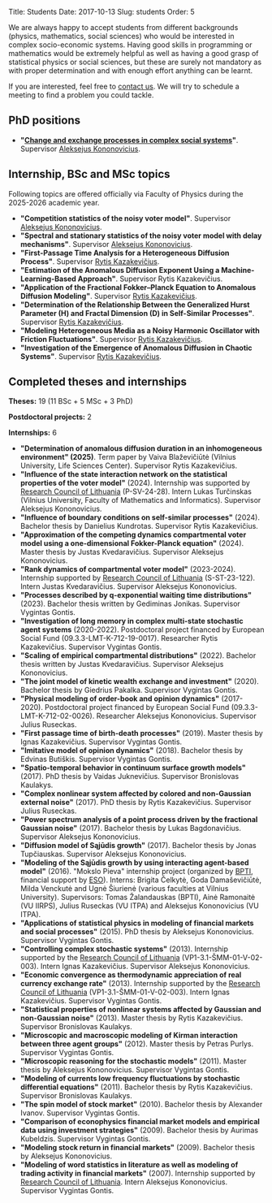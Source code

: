Title: Students
Date: 2017-10-13
Slug: students
Order: 5

We are always happy to accept students from different backgrounds
(physics, mathematics, social sciences) who would be interested in complex
socio-economic systems. Having good skills in programming or mathematics
would be extremely helpful as well as having a good grasp of statistical
physics or social sciences, but these are surely not mandatory as with
proper determination and with enough effort anything can be learnt.

If you are interested, feel free to [contact us]({filename}/pages/about.md).
We will try to schedule a meeting to find a problem you could tackle.

## PhD positions

* **"[Change and exchange processes in complex social
  systems](https://www.ff.vu.lt/en/itpa/studies-and-education/phd-studies#change-and-exchange-processes-in-complex-social-systems)"**.
  Supervisor [Aleksejus Kononovicius](https://kononovicius.lt).

## Internship, BSc and MSc topics

Following topics are offered officially via Faculty of Physics during the
2025-2026 academic year.

* **"Competition statistics of the noisy voter model"**. Supervisor
  [Aleksejus Kononovicius](https://kononovicius.lt).
* **"Spectral and stationary statistics of the noisy voter model with delay
  mechanisms"**.
  Supervisor [Aleksejus Kononovicius](https://kononovicius.lt).
* **"First-Passage Time Analysis for a Heterogeneous Diffusion Process"**.
  Supervisor [Rytis
  Kazakevičius](https://www.ff.vu.lt/en/science/researcher-profiles-2/1977-dr-rytis-kazakevicius).
* **"Estimation of the Anomalous Diffusion Exponent Using a
  Machine-Learning-Based Approach"**. Supervisor Rytis Kazakevičius.
* **"Application of the Fractional Fokker–Planck Equation to Anomalous
  Diffusion Modeling"**. Supervisor [Rytis
  Kazakevičius](https://www.ff.vu.lt/en/science/researcher-profiles-2/1977-dr-rytis-kazakevicius).
* **"Determination of the Relationship Between the Generalized Hurst
  Parameter (H) and Fractal Dimension (D) in Self-Similar Processes"**.
  Supervisor [Rytis
  Kazakevičius](https://www.ff.vu.lt/en/science/researcher-profiles-2/1977-dr-rytis-kazakevicius).
* **"Modeling Heterogeneous Media as a Noisy Harmonic Oscillator with
  Friction Fluctuations"**. Supervisor [Rytis
  Kazakevičius](https://www.ff.vu.lt/en/science/researcher-profiles-2/1977-dr-rytis-kazakevicius).
* **"Investigation of the Emergence of Anomalous Diffusion in Chaotic
  Systems"**. Supervisor [Rytis
  Kazakevičius](https://www.ff.vu.lt/en/science/researcher-profiles-2/1977-dr-rytis-kazakevicius).

## Completed theses and internships

**Theses:** 19 (11 BSc + 5 MSc + 3 PhD)

**Postdoctoral projects:** 2

**Internships:** 6

* **"Determination of anomalous diffusion duration in an inhomogeneous
  environment" (2025)**. Term paper by Vaiva Blaževičiūtė (Vilnius
  University, Life Sciences Center). Supervisor Rytis Kazakevičius.
* **"Influence of the state interaction network on the statistical
  properties of the voter model"** (2024). Internship was supported by
  [Research Council of Lithuania](https://lmt.lrv.lt/en/) (P-SV-24-28). Intern
  Lukas Turčinskas (Vilnius University, Faculty of Mathematics and
  Informatics). Supervisor Aleksejus Kononovicius.
* **"Influence of boundary conditions on self-similar processes"** (2024).
  Bachelor thesis by Danielius Kundrotas. Supervisor Rytis Kazakevičius.
* **"Approximation of the competing dynamics compartmental voter model using a
  one-dimensional Fokker-Planck equation"** (2024). Master thesis by Justas
  Kvedaravičius. Supervisor Aleksejus Kononovicius.
* **"Rank dynamics of compartmental voter model"** (2023-2024). Internship
  supported by [Research Council of Lithuania](https://lmt.lrv.lt/en/)
  (S-ST-23-122). Intern Justas Kvedaravičius. Supervisor Aleksejus
  Kononovicius.
* **"Processes described by q-exponential waiting time distributions"** (2023).
  Bachelor thesis written by Gediminas Jonikas. Supervisor Vygintas Gontis.
* **"Investigation of long memory in complex multi-state stochastic agent
  systems** (2020-2022). Postdoctoral project financed by European Social
  Fund (09.3.3-LMT-K-712-19-0017). Researcher Rytis Kazakevičius. Supervisor
  Vygintas Gontis.
* **"Scaling of empirical compartmental distributions"** (2022). Bachelor thesis
  written by Justas Kvedaravičius. Supervisor Aleksejus Kononovicius.
* **"The joint model of kinetic wealth exchange and investment"** (2020).
  Bachelor thesis by Giedrius Pakalka. Supervisor Vygintas Gontis.
* **"Physical modeling of order-book and opinion dynamics"** (2017-2020).
  Postdoctoral project financed by European Social Fund
  (09.3.3-LMT-K-712-02-0026). Researcher Aleksejus Kononovicius. Supervisor
  Julius Ruseckas.
* **"First passage time of birth-death processes"** (2019). Master thesis by
  Ignas Kazakevičius. Supervisor Vygintas Gontis.
* **"Imitative model of opinion dynamics"** (2018). Bachelor thesis by Edvinas
  Butiškis. Supervisor Vygintas Gontis.
* **"Spatio-temporal behavior in continuum surface growth models"** (2017). PhD
  thesis by Vaidas Juknevičius. Supervisor Bronislovas Kaulakys.
* **"Complex nonlinear system affected by colored and non-Gaussian external
  noise"** (2017). PhD thesis by Rytis Kazakevičius. Supervisor Julius
  Ruseckas.
* **"Power spectrum analysis of a point process driven by the fractional
  Gaussian noise"** (2017). Bachelor thesis by Lukas Bagdonavičius. Supervisor
  Aleksejus Kononovicius.
* **"Diffusion model of Sąjūdis growth"** (2017). Bachelor thesis by Jonas
  Tupčiauskas. Supervisor Aleksejus Kononovicius.
* **"Modeling of the Sąjūdis growth by using interacting agent-based model"**
  (2016). "Mokslo Pieva" internship project (organized by
  [BPTI](https://www.bpti.eu), financial support by [ESO](https://www.eso.lt)).
  Interns: Brigita Čelkytė, Goda Damaševičiūtė, Milda Venckutė and Ugnė
  Šiurienė (various faculties at Vilnius University). Supervisors: Tomas
  Žalandauskas (BPTI), Ainė Ramonaitė (VU IIRPS), Julius Ruseckas (VU ITPA)
  and Aleksejus Kononovicius (VU ITPA).
* **"Applications of statistical physics in modeling of financial markets and
  social processes"** (2015). PhD thesis by Aleksejus Kononovicius. Supervisor
  Vygintas Gontis.
* **"Controlling complex stochastic systems"** (2013). Internship supported by
  the [Research Council of Lithuania](https://lmt.lrv.lt/en/)
  (VP1-3.1-ŠMM-01-V-02-003). Intern Ignas Kazakevičius. Supervisor Aleksejus
  Kononovicius.
* **"Economic convergence as thermodynamic appreciation of real currency
  exchange rate"** (2013). Internship supported by the [Research Council of
  Lithuania](https://lmt.lrv.lt/en/) (VP1-3.1-ŠMM-01-V-02-003). Intern Ignas
  Kazakevičius. Supervisor Vygintas Gontis.
* **"Statistical properties of nonlinear systems affected by Gaussian and
  non-Gaussian noise"** (2013). Master thesis by Rytis Kazakevičius.
  Supervisor Bronislovas Kaulakys.
* **"Microscopic and macroscopic modeling of Kirman interaction between three
  agent groups"** (2012). Master thesis by Petras Purlys. Supervisor Vygintas
  Gontis.
* **"Microscopic reasoning for the stochastic models"** (2011). Master thesis by
  Aleksejus Kononovicius. Supervisor Vygintas Gontis.
* **"Modeling of currents low frequency fluctuations by stochastic
  differential equations"** (2011). Bachelor thesis by Rytis Kazakevičius.
  Supervisor Bronislovas Kaulakys.
* **"The spin model of stock market"** (2010). Bachelor thesis by Alexander
  Ivanov. Supervisor Vygintas Gontis.
* **"Comparison of econophysics financial market models and empirical data
  using investment strategies"** (2009). Bachelor thesis by Aurimas Kubeldzis.
  Supervisor Vygintas Gontis.
* **"Modeling stock return in financial markets"** (2009). Bachelor thesis by
  Aleksejus Kononovicius.
* **"Modeling of word statistics in literature as well as modeling of trading
  activity in financial markets"** (2007). Internship supported by [Research
  Council of Lithuania](https://lmt.lrv.lt/en/). Intern Aleksejus Kononovicius.
  Supervisor Vygintas Gontis.
